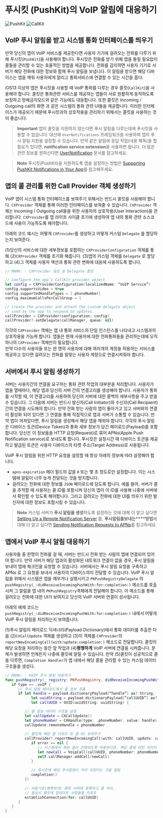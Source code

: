 # 푸시킷 (PushKit)의 VoIP 알림에 대응하기

![PushKit](https://img.shields.io/badge/PushKit-67c7c3?style=for-the-badge&logo=swift&logoColor=white)
![CallKit](https://img.shields.io/badge/CallKit-66e268?style=for-the-badge&logo=swift&logoColor=white)

## VoIP 푸시 알림을 받고 시스템 통화 인터페이스를 띄우기

만약 당신의 앱이 VoIP 서비스를 제공한다면 사용자 기기에 걸려오는 전화를 다루기 위해 푸시킷(`PushKit`)을 사용해야 합니다. 
푸시킷은 전화를 받기 위해 앱을 돌릴 필요없이 콜들을 관리할 수 있는 효율적인 방법을 제공합니다. 
전화를 감지하면 사용자 기기로 서버가 해당 전화에 대한 정보와 함께 푸시 알림을 보냅니다.
이 알림을 받으면 해당 디바이스는 앱을 깨워 사용자에게 알리고 통화서비스에 연결할 수 있는 시간을 줍다.

iOS13 이상의 앱은 푸시킷을 사용할 때 VoIP 통화를 다루는 경우 콜킷(`CallKit`)을 사용해야 합니다. 
콜킷은 통화관련 서비스를 제공하는 앱들이 서로 원활하게 동작하도록 보장하고 방해금지모드와 같은 기능에도 대응합니다. 
또한 콜킷은 Incoming / Outgoing call의 화면 과 같은 시스템의 통화 관련 UI들을 제공합니다. 
이러한 인터페이스가 제공되기 때문에 푸시킷과의 상호작용을 관리하기 위해서는 콜킷을 사용하는 것이 좋습니다. 

> **Important** 앱이 콜킷을 지원하지 않는다면 푸시 알림을 다루는데에 푸시킷을 사용할 수 없습니다. 대신에 `UserNotifications` 프레임워크을 사용하여 앱의 푸시 알림 지원을 설정할 수 있습니다. 만약 같은 알림에 응답 작업(내용 해독)을 할 필요가 있다면, **notification service extension**을 사용하면 됩니다. 더 많은 관련 정보를 원하신다면 [UserNotification](https://developer.apple.com/documentation/usernotifications) 문서를 참고하세요.

> **Note** 푸시킷(PushKit)을 지원하도록 앱을 설정하는 방법은 [Supporting PushKit Notifications in Your App](https://developer.apple.com/documentation/pushkit/supporting_pushkit_notifications_in_your_app)를 참고해주세요.

## 앱의 콜 관리를 위한  Call Provider 객체 생성하기  

VoIP 앱이 시스템 통화 인터페이스를 보여주기 위해서는 반드시 콜킷을 사용해야 합니다.
`CXProvider` 객체를 통해 이러한 인터페이스를 보여줄 수 있습니다. 
`CXProvider` 객체는 Incoming / Outgoing call들을 위한 사용자의 상호작용(User Interaction)을 관리합니다. 
`CXProvider`를 앱 라이프 사이클 초기에 생성하여 앱 내의 통화 관련 소스코드에 사용이 가능하도록 해야합니다.

아래의 코드 예시는 어떻게 `CXProvider`를 생성하고 어떻게 커스텀 `Delegate` 를 할당하는지 보여준다. 

(1)당신의 서비스에 대한 세부정보를 포함하는 `CXProviderConfiguration` 객체를 통해 (2)`CXProvider` 객체를 초기화 해줍니다. (3)앱의 커스텀 객체를 `Delegate` 로 할당하고 (4)그 객체를 사용자 액션과 통화 관련 변화에 대응에 사용하도록 합니다.

```swift
// MARK: - CXProvider 생성 및 Delegate 할당

// Configure the app’s CallKit provider object.
let config = CXProviderConfiguration(localizedName: “VoIP Service”)
config.supportsVideo = true
config.supportedHandleTypes = [.phoneNumber]
config.maximumCallsPerCallGroup = 1

// Create the provider and attach the custom delegate object
// used by the app to respond to updates.
callProvider = CXProvider(configuration: config)
callProvider?.setDelegate(callManager, queue: nil)
```

각각의 `CXProvider` 객체는 앱 내 통화 서비스의 단일 인스턴스를 나타내고 시스템과의 상호작용을 가능케 합니다. 
앱들은 현재 사용자에 대한 전화통화들을 관리하는데에 오직 하나의 `CXProvider` 객체만이 필요합니다.  
만약 다수의 사용자들 또는 한 명의 사용자에 대해 여러개의 계정을 허용하는 서비스를 제공하고 있다면 걸려오는 전화를 알맞는 사용자 계정으로 연결시켜줘야 합니다.

## 서버에서 푸시 알림 생성하기

서버는 사용자간의 연결을 요구하는 통화 관련 작업의 대부분을 처리합니다. 
사용자가 앱을 열때마다, 해당 앱과 당신의 서버 간의 연결고리를 생성해야 합니다. 
사용자가 통화를 시작할 때, 이 연결고리를 사용하여 당신의 서버에 대한 콜백의 세부사항을 주고 받을 수 있습니다. 
그 다음에 서버는 반드시 발신자(Call Initiator)와 수신자(Call Recipient) 간의 연결을 시도해야 합니다. 
만약 전화 받는 사람의 앱이 돌아가고 있고 서버와의 연결이 활성화 되어 있다면 그 연결을 통해 직접적으로 앱과 서버가 소통할 수 있습니다. 
만약 앱이 꺼져있다면, 푸시 알림을 생성해서 해당 앱을 깨워야 합니다. 
각각의 푸시 알림은 디바이스 토큰(Device Token)과 통화 세부 정보가 담긴 페이로드(Payload)를 포함합니다.
당신은 이 정보들을 HTTP 요청(Request)로 묶어 APNs(Apple Push Notification service)로 보내도록 합니다.
푸시킷은 설정시간 때 디바이스 토큰을 제공하고 발급된 토큰은 사용자 디바이스의 타켓 주소(Target Address)로 사용됩니다.

VoIP 푸시 알림을 위한 HTTP 요청을 설정할 때 항상 아래의 정보에 따라 설정해야 합니다.
- `apns-expiration` 헤더 필드의 값을 `0` 또는 몇 초 정도로만 설정합니다. 
이는 시스템에 알림이 너무 늦게 전달되는 것을 방지합니다.
- 걸려오는 전화에 대한 정보를 `JSON` 페이로드에 담도록 합니다. 
예를 들어, 서버가 콜을 추적할 때 사용하는 콜 ID를 포함시켜 당신의 앱이 이 ID를 사용해 나중에 서버에서 확인할 수 있도록 해야합니다. 
그리고 걸려오는 전화에 대한 UI를 띄우기 위한 발신자에 대한 정보도 포함시킬 수 있습니다.

> **Note** 커스텀 서버가 **푸시 알림을 생성**하도록 설정하는 것에 대해 더 알고 싶다면 [Setting Up a Remote Notification Server](https://developer.apple.com/documentation/usernotifications/setting_up_a_remote_notification_server)  를, **푸시****알림을****보내는****방법**에 대해 더 알고 싶다면  [Sending Notification Requests to APNs](https://developer.apple.com/documentation/usernotifications/setting_up_a_remote_notification_server/sending_notification_requests_to_apns)를 참고하세요.

## 앱에서 VoIP 푸시 알림 대응하기

사용자들 중 한명이 전화를 걸 때, 서버는 반드시 전화 받는 사람의 앱에 연결되어 있어야 합니다. 
만약 서버가 해당 앱과의 활성화된 네트워크 연결이 없을 경우, 푸시 알림을 보내어 앱에 체크인을 요청할 수 있습니다. 
서버에서는 푸시 알림 요청을 구축하고 APNs 로 그 요청을 보내서 사용자의 디바이스까지 전달할 수 있습니다.
VoIP 푸시 알림을 위해서 시스템은 앱을 깨우거나 실행시키고 `PKPushRegistryDelegate` 의 `pushRegistry(_:didReceiveIncomingPushWith:for:completion:)` 메소드를 호출 시켜 그 알림을 앱 내의 `PKPushRegistry`객체에게 전달해야 합니다.
이 메소드를 통해 걸려오는 전화에 대한 UI가 보여지고 당신의 VoIP 서버와 연결이 성사됩니다.

아래의 예제 코드는 `pushRegistry(_:didReceiveIncomingPushWith:for:completion:)` 내에서 어떻게 VoIP 푸시 알림을 처리하는지 보여줍니다.

(1)푸시 알림의 페이로드 딕셔너리(Payload Dictionary)에서 통화 데이터를 추출한 다음 
(2)`CXCallUpdate` 객체를 생성하고 
(3)이 객체를 `CXProvider`의 `reportNewIncomingCall(with:update:completion:)` 메소드로 전달합니다. 콜킷이 해당 요청을 처리하는 동안 앞 작업과 
(4)**평행하게** VoIP 서버에 연결을 시켜줍니다. 
문제가 발생하면 언제든지 나중에 콜킷에 알릴 수 있습니다. 만약 
(5)콜킷이 성공적으로 콜을 다루면, `Completion Handler`가 앱 내에서 해당 콜을 관리할 수 있는 커스텀 데이터 구조들을 생성다.

```swift
// MARK: - VoIP 푸시 알림 대응하기
func pushRegistry(_ registry: PKPushRegistry, didReceiveIncomingPushWith payload: PKPushPayload, for type: PKPushType, completion: @escaping () -> Void) {
   if type == .voIP {
      // 푸시 알림 페이로드에서 콜 정보 추출
      if let handle = payload.dictionaryPayload[“handle”] as? String,
            let uuidString = payload.dictionaryPayload[“callUUID”] as? String,
            let callUUID = UUID(uuidString: uuidString) {

         // 콜 정보 데이터 구조들 설정
         let callUpdate = CXCallUpdate()
         let phoneNumber = CXHandle(type: .phoneNumber, value: handle)
         callUpdate.remoteHandle = phoneNumber
                
         // 콜킷에 해당 콜 리포트 및 콜 UI 보여주기
         callProvider?.reportNewIncomingCall(with: callUUID, update: callUpdate, completion: { (error) in
            if error == nil {
               // 시스템에서 해당 콜이 진행되도록 허용한다면, 해당 콜에 대한 데이터 기록을 생성
               let newCall = VoipCall(callUUID, phoneNumber: phoneNumber)
               self.callManager.addCall(newCall)
            }
            
            // 푸시킷에 해당 푸시알림이 처리 되었다는 것을 알림
            completion()
         })    
         
         // 비동기로(평행하게) 통화 서버에 등록하고 콜 처리. 
         // 필요시 콜킷에 업데이트 사항들을 리포트
         establishConnection(for: callUUID)
      }
   }
}
```

